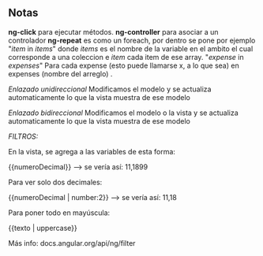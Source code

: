 Notas
-----

**ng-click** para ejecutar métodos.
**ng-controller** para asociar a un controlador
**ng-repeat** es como un foreach, por dentro se pone por ejemplo "*item* in *items*" donde *items* es el nombre de la variable en el ambito el cual corresponde a una coleccion e *item* cada item de ese array.
"*expense* in *expenses*" Para cada expense (esto puede llamarse x, a lo que sea) en expenses (nombre del arreglo) .

*Enlazado unidireccional* Modificamos el modelo y se actualiza automaticamente lo que la vista muestra de ese modelo

*Enlazado bidireccional* Modificamos el modelo o la vista y se actualiza automaticamente lo que la vista muestra de ese modelo


_FILTROS:_


En la vista, se agrega a las variables de esta forma:

{{numeroDecimal}} --> se vería así: 11,1899

Para ver solo dos decimales:

{{numeroDecimal | number:2}} --> se vería así: 11,18

Para poner todo en mayúscula:

{{texto | uppercase}}

Más info: docs.angular.org/api/ng/filter

